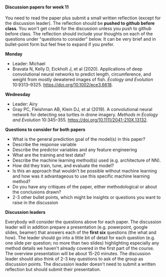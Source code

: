 

#### Discussion papers for week 11

You need to read the paper plus submit a small written reflection (except for the discussion leader). The reflection should be **pushed to github before class**.  You won't get credit for the discussion unless you push to github before class. The reflection should include your thoughts on each of the questions under "questions to consider" below. It can be very brief and in bullet-point form but feel free to expand if you prefer.



**Monday**

* Leader: Michael
* Bravata N, Kelly D, Eickholt J, et al (2020). Applications of deep convolutional neural networks to predict length, circumference, and weight from mostly dewatered images of fish. *Ecology and Evolution* 10:9313–9325. https://doi.org/10.1002/ece3.6618.



**Wednesday**

* Leader: Airy
* Gray PC, Fleishman AB, Klein DJ, et al (2019). A convolutional neural network for detecting sea turtles in drone imagery. *Methods in Ecology and Evolution* 10:345–355. https://doi.org/10.1111/2041-210X.13132.



**Questions to consider for both papers**

  * What is the general prediction goal of the model(s) in this paper?
  * Describe the response variable
  * Describe the predictor variables and any feature engineering
  * What are the training and test data?
  * Describe the machine learning method(s) used (e.g. architecture of NN).
  * How did they train, tune, and evaluate the model?
  * Is this an approach that wouldn't be possible without machine learning and how was it advantageous to use this specific machine learning method?
  * Do you have any critiques of the paper, either methodological or about the conclusions drawn?
  * 2-3 other bullet points, which might be insights or questions you want to raise in the discussion



**Discussion leaders**

Everybody will consider the questions above for each paper. The discussion leader will in addition prepare a presentation (e.g. powerpoint, google slides, beamer) that answers each of the **first six** questions (the what and how). The leader should go into a little bit of detail for each question (e.g. one slide per question; no more than two slides) highlighting especially any method details we haven't already covered in the first part of the course.  The overview presentation will be about 15-20 minutes. The discussion leader should also think of 2-3 key questions to ask of the group as discussion points. The discussion leader doesn't need to submit a written reflection but should submit their presentation.

